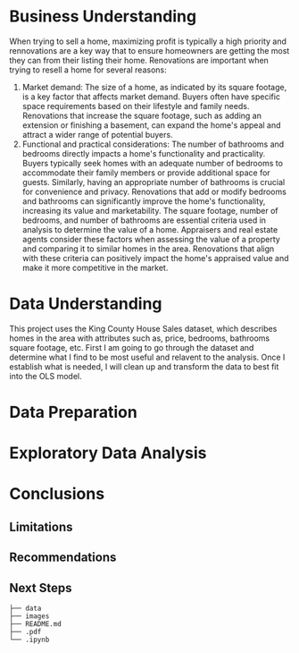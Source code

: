 # Business Understanding

When trying to sell a home, maximizing profit is typically a high priority and rennovations are a key way that to ensure homeowners are getting the most they can from their listing their home. Renovations are important when trying to resell a home for several reasons: 
1. Market demand: The size of a home, as indicated by its square footage, is a key factor that affects market demand. Buyers often have specific space requirements based on their lifestyle and family needs. Renovations that increase the square footage, such as adding an extension or finishing a basement, can expand the home's appeal and attract a wider range of potential buyers.
2. Functional and practical considerations: The number of bathrooms and bedrooms directly impacts a home's functionality and practicality. Buyers typically seek homes with an adequate number of bedrooms to accommodate their family members or provide additional space for guests. Similarly, having an appropriate number of bathrooms is crucial for convenience and privacy. Renovations that add or modify bedrooms and bathrooms can significantly improve the home's functionality, increasing its value and marketability.
The square footage, number of bedrooms, and number of bathrooms are essential criteria used in analysis to determine the value of a home. Appraisers and real estate agents consider these factors when assessing the value of a property and comparing it to similar homes in the area. Renovations that align with these criteria can positively impact the home's appraised value and make it more competitive in the market.


# Data Understanding

This project uses the King County House Sales dataset, which describes homes in the area with attributes such as, price, bedrooms, bathrooms square footage, etc. First I am going to go through the dataset and determine what I find to be most useful and relavent to the analysis. Once I establish what is needed, I will clean up and transform the data to best fit into the OLS model. 


# Data Preparation

# Exploratory Data Analysis

# Conclusions

## Limitations

## Recommendations

## Next Steps

```
├── data
├── images
├── README.md
├── .pdf
└── .ipynb
```
